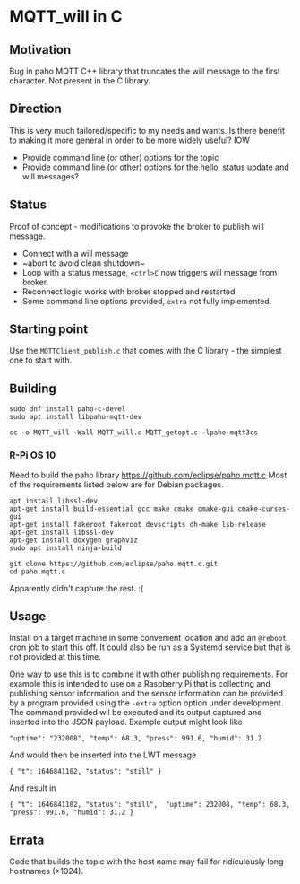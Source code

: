 # MQTT_will in C

## Motivation 

Bug in paho MQTT C++ library that truncates the will message to the first character. Not present in the C library.

## Direction

This is very much tailored/specific to my needs and wants. Is there benefit to making it more general in order to be more widely useful? IOW

* Provide command line (or other) options for the topic
* Provide command line (or other) options for the hello, status update and will messages?

## Status

Proof of concept - modifications to provoke the broker to publish will message.

* Connect with a will message
* ~abort to avoid clean shutdown~
* Loop with a status message, `<ctrl>C` now triggers will message from broker.
* Reconnect logic works with broker stopped and restarted.
* Some command line options provided, `extra` not fully implemented.

## Starting point

Use the `MQTTClient_publish.c` that comes with the C library - the simplest one to start with.

## Building

```text
sudo dnf install paho-c-devel
sudo apt install libpaho-mqtt-dev
```

```text
cc -o MQTT_will -Wall MQTT_will.c MQTT_getopt.c -lpaho-mqtt3cs 
```

### R-Pi OS 10

Need to build the paho library <https://github.com/eclipse/paho.mqtt.c> Most of the requirements listed below are for Debian packages.

```text
apt install libssl-dev
apt-get install build-essential gcc make cmake cmake-gui cmake-curses-gui
apt-get install fakeroot fakeroot devscripts dh-make lsb-release
apt-get install libssl-dev
apt-get install doxygen graphviz
sudo apt install ninja-build

git clone https://github.com/eclipse/paho.mqtt.c.git
cd paho.mqtt.c
```

Apparently didn't capture the rest. :(

## Usage

Install on a target machine in some convenient location and add an `@reboot` cron job to start this off. It could also be run as a Systemd service but that is not provided at this time.

One way to use this is to combine it with other publishing requirements. For example this is intended to use on a Raspberry Pi that is collecting and publishing sensor information and the sensor information can be provided by a program provided using the `-extra` option option under development. The command provided wil be executed and its output captured and inserted into the JSON payload. Example output might look like

```text
"uptime": "232008", "temp": 68.3, "press": 991.6, "humid": 31.2
```

And would then be inserted into the LWT message

```text
{ "t": 1646841182, "status": "still" }
```

And result in

```text
{ "t": 1646841182, "status": "still",  "uptime": 232008, "temp": 68.3, "press": 991.6, "humid": 31.2 }
```

## Errata

Code that builds the topic with the host name may fail for ridiculously long hostnames (>1024).
